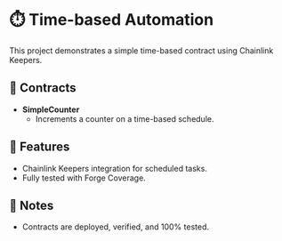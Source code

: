 # ⏱️ Time-based Automation

This project demonstrates a simple time-based contract using Chainlink Keepers.

## 🚀 Contracts

- **SimpleCounter**
  - Increments a counter on a time-based schedule.

## 🔗 Features

- Chainlink Keepers integration for scheduled tasks.
- Fully tested with Forge Coverage.

## 🔎 Notes

- Contracts are deployed, verified, and 100% tested.
